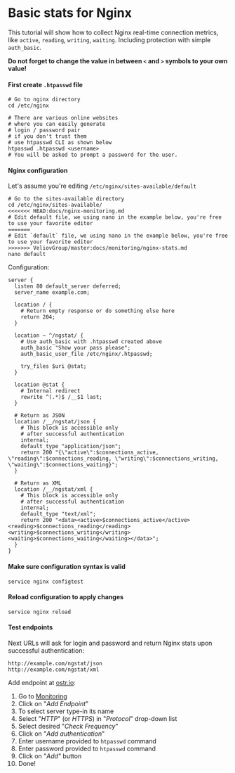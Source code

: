 Basic stats for Nginx
======

This tutorial will show how to collect Nginx real-time connection metrics, like `active`, `reading`, `writing`, `waiting`. Including protection with simple `auth_basic`.

__Do not forget to change the value in between `<` and `>` symbols to your own value!__

#### First create `.htpasswd` file
```shell
# Go to nginx directory
cd /etc/nginx

# There are various online websites
# where you can easily generate 
# login / password pair
# if you don't trust them
# use htpasswd CLI as shown below
htpasswd .htpasswd <username>
# You will be asked to prompt a password for the user.
```

#### Nginx configuration
Let's assume you're editing `/etc/nginx/sites-available/default`
```shell
# Go to the sites-available directory
cd /etc/nginx/sites-available/
<<<<<<< HEAD:docs/nginx-monitoring.md
# Edit default file, we using nano in the example below, you're free to use your favorite editor
=======
# Edit `default` file, we using nano in the example below, you're free to use your favorite editor
>>>>>>> VeliovGroup/master:docs/monitoring/nginx-stats.md
nano default
```

Configuration:
```nginx
server {
  listen 80 default_server deferred;
  server_name example.com;

  location / {
    # Return empty response or do something else here
    return 204;
  }

  location ~ ^/ngstat/ {
    # Use auth_basic with .htpasswd created above
    auth_basic "Show your pass please";
    auth_basic_user_file /etc/nginx/.htpasswd;

    try_files $uri @stat;
  }

  location @stat {
    # Internal redirect
    rewrite ^(.*)$ /__$1 last;
  }

  # Return as JSON
  location /__/ngstat/json {
    # This block is accessible only
    # after successful authentication
    internal;
    default_type "application/json";
    return 200 "{\"active\":$connections_active, \"reading\":$connections_reading, \"writing\":$connections_writing, \"waiting\":$connections_waiting}";
  }

  # Return as XML
  location /__/ngstat/xml {
    # This block is accessible only
    # after successful authentication
    internal;
    default_type "text/xml";
    return 200 "<data><active>$connections_active</active><reading>$connections_reading</reading><writing>$connections_writing</writing><waiting>$connections_waiting</waiting></data>";
  }
}
```

#### Make sure configuration syntax is valid
```shell
service nginx configtest
```

#### Reload configuration to apply changes
```shell
service nginx reload
```

#### Test endpoints
Next URLs will ask for login and password and return Nginx stats upon successful authentication:
```
http://example.com/ngstat/json
http://example.com/ngstat/xml
```

Add endpoint at [ostr.io](https://ostr.io):
 1. Go to [Monitoring](https://ostr.io/service/monitoring)
 2. Click on "*Add Endpoint*"
 3. To select server type-in its name
 4. Select "*HTTP*" (or *HTTPS*) in "*Protocol*" drop-down list
 5. Select desired "*Check Frequency*"
 6. Click on "*Add authentication*"
 7. Enter username provided to `htpasswd` command
 8. Enter password provided to `htpasswd` command
 9. Click on "*Add*" button
 10. Done!